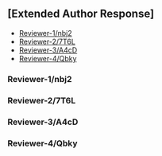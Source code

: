 ## [Extended Author Response]

- [Reviewer-1/nbj2](#Reviewer-1/nbj2)
- [Reviewer-2/7T6L](#Reviewer-2/7T6L)
- [Reviewer-3/A4cD](#Reviewer-3/A4cD)
- [Reviewer-4/Qbky](#Reviewer-4/Qbky)

### Reviewer-1/nbj2

### Reviewer-2/7T6L

### Reviewer-3/A4cD

### Reviewer-4/Qbky